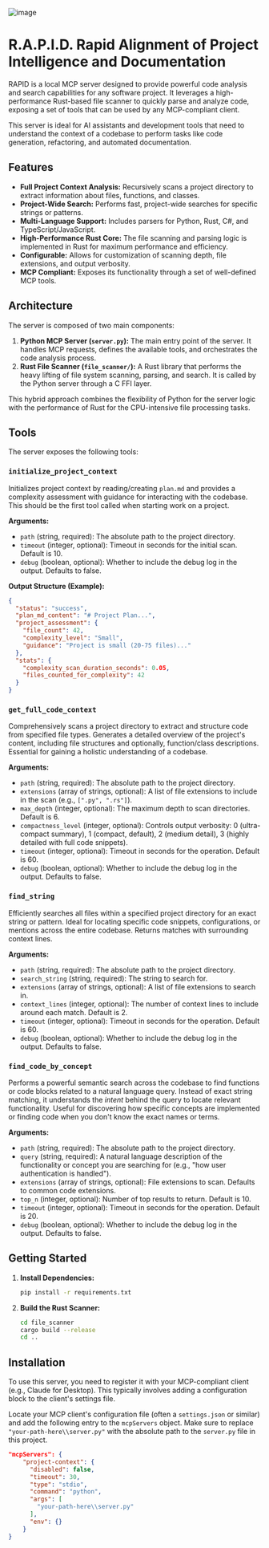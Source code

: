 ![image](https://github.com/user-attachments/assets/e1bbac2c-6ba0-480f-965c-d44e3f5b6f17)


# R.A.P.I.D. Rapid Alignment of Project Intelligence and Documentation

RAPID is a local MCP server designed to provide powerful code analysis and search capabilities for any software project. It leverages a high-performance Rust-based file scanner to quickly parse and analyze code, exposing a set of tools that can be used by any MCP-compliant client.

This server is ideal for AI assistants and development tools that need to understand the context of a codebase to perform tasks like code generation, refactoring, and automated documentation.

## Features

- **Full Project Context Analysis:** Recursively scans a project directory to extract information about files, functions, and classes.
- **Project-Wide Search:** Performs fast, project-wide searches for specific strings or patterns.
- **Multi-Language Support:** Includes parsers for Python, Rust, C#, and TypeScript/JavaScript.
- **High-Performance Rust Core:** The file scanning and parsing logic is implemented in Rust for maximum performance and efficiency.
- **Configurable:** Allows for customization of scanning depth, file extensions, and output verbosity.
- **MCP Compliant:** Exposes its functionality through a set of well-defined MCP tools.

## Architecture

The server is composed of two main components:

1.  **Python MCP Server (`server.py`):** The main entry point of the server. It handles MCP requests, defines the available tools, and orchestrates the code analysis process.
2.  **Rust File Scanner (`file_scanner/`):** A Rust library that performs the heavy lifting of file system scanning, parsing, and search. It is called by the Python server through a C FFI layer.

This hybrid approach combines the flexibility of Python for the server logic with the performance of Rust for the CPU-intensive file processing tasks.

## Tools

The server exposes the following tools:

### `initialize_project_context`

Initializes project context by reading/creating `plan.md` and provides a complexity assessment with guidance for interacting with the codebase. This should be the first tool called when starting work on a project.

**Arguments:**

-   `path` (string, required): The absolute path to the project directory.
-   `timeout` (integer, optional): Timeout in seconds for the initial scan. Default is 10.
-   `debug` (boolean, optional): Whether to include the debug log in the output. Defaults to false.

**Output Structure (Example):**
```json
{
  "status": "success",
  "plan_md_content": "# Project Plan...",
  "project_assessment": {
    "file_count": 42,
    "complexity_level": "Small",
    "guidance": "Project is small (20-75 files)..."
  },
  "stats": {
    "complexity_scan_duration_seconds": 0.05,
    "files_counted_for_complexity": 42
  }
}
```

### `get_full_code_context`

Comprehensively scans a project directory to extract and structure code from specified file types. Generates a detailed overview of the project's content, including file structures and optionally, function/class descriptions. Essential for gaining a holistic understanding of a codebase.

**Arguments:**

-   `path` (string, required): The absolute path to the project directory.
-   `extensions` (array of strings, optional): A list of file extensions to include in the scan (e.g., `[".py", ".rs"]`).
-   `max_depth` (integer, optional): The maximum depth to scan directories. Default is 6.
-   `compactness_level` (integer, optional): Controls output verbosity: 0 (ultra-compact summary), 1 (compact, default), 2 (medium detail), 3 (highly detailed with full code snippets).
-   `timeout` (integer, optional): Timeout in seconds for the operation. Default is 60.
-   `debug` (boolean, optional): Whether to include the debug log in the output. Defaults to false.


### `find_string`

Efficiently searches all files within a specified project directory for an exact string or pattern. Ideal for locating specific code snippets, configurations, or mentions across the entire codebase. Returns matches with surrounding context lines.

**Arguments:**

-   `path` (string, required): The absolute path to the project directory.
-   `search_string` (string, required): The string to search for.
-   `extensions` (array of strings, optional): A list of file extensions to search in.
-   `context_lines` (integer, optional): The number of context lines to include around each match. Default is 2.
-   `timeout` (integer, optional): Timeout in seconds for the operation. Default is 60.
-   `debug` (boolean, optional): Whether to include the debug log in the output. Defaults to false.

### `find_code_by_concept`

Performs a powerful semantic search across the codebase to find functions or code blocks related to a natural language query. Instead of exact string matching, it understands the *intent* behind the query to locate relevant functionality. Useful for discovering how specific concepts are implemented or finding code when you don't know the exact names or terms.

**Arguments:**

-   `path` (string, required): The absolute path to the project directory.
-   `query` (string, required): A natural language description of the functionality or concept you are searching for (e.g., "how user authentication is handled").
-   `extensions` (array of strings, optional): File extensions to scan. Defaults to common code extensions.
-   `top_n` (integer, optional): Number of top results to return. Default is 10.
-   `timeout` (integer, optional): Timeout in seconds for the operation. Default is 20.
-   `debug` (boolean, optional): Whether to include the debug log in the output. Defaults to false.

## Getting Started

1.  **Install Dependencies:**
    ```bash
    pip install -r requirements.txt
    ```

2.  **Build the Rust Scanner:**
    ```bash
    cd file_scanner
    cargo build --release
    cd ..
    ```

## Installation

To use this server, you need to register it with your MCP-compliant client (e.g., Claude for Desktop). This typically involves adding a configuration block to the client's settings file.

Locate your MCP client's configuration file (often a `settings.json` or similar) and add the following entry to the `mcpServers` object. Make sure to replace `"your-path-here\\server.py"` with the absolute path to the `server.py` file in this project.

```json
"mcpServers": {
    "project-context": {
      "disabled": false,
      "timeout": 30,
      "type": "stdio",
      "command": "python",
      "args": [
        "your-path-here\\server.py"
      ],
      "env": {}
    }
}
```
